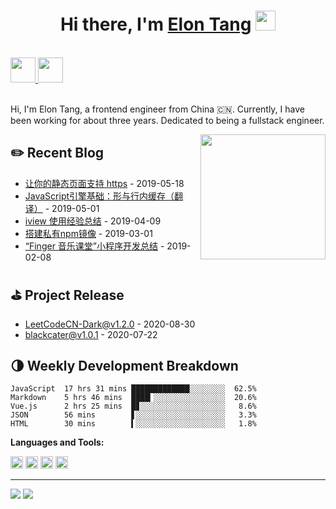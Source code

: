 <h1 align="center">Hi there, I'm <a href="https://www.blackcater.win/" target="_blank">Elon Tang</a> <img
src="https://github.com/blackcater/blackcater/raw/master/images/Hi.gif" height="32" /></h1>

<br />

<a href="https://www.blackcater.win/" alt="blackcater's blog" target="_blank">
  <img src="https://github.com/blackcater/blackcater/raw/master/images/social-blog.svg" height="40" />
</a>
<a href="mailto:blackcater2015@gmail.com">
  <img src="https://github.com/blackcater/blackcater/raw/master/images/social-gmail.svg" height="40" />
</a>

<br />
<br />

Hi, I'm Elon Tang, a frontend engineer from China 🇨🇳. Currently, I have been working for about three years. Dedicated to being a fullstack engineer.

<a href="#"><img align="right" src="https://github.com/blackcater/blackcater/raw/master/images/banner.gif" width="200 " height="200" /></a>

<!-- blog_plugin_start -->

## ✏️ Recent Blog

- <a href='http://www.blackcater.win/2019/05-18/let-your-static-page-support-https' target='_blank'>让你的静态页面支持 https</a> - 2019-05-18
- <a href='http://www.blackcater.win/2019/01-01/javascript-engine-shapes-ics' target='_blank'>JavaScript引擎基础：形与行内缓存（翻译）</a> - 2019-05-01
- <a href='http://www.blackcater.win/2019/04-09/iview-usage-experience' target='_blank'>iview 使用经验总结</a> - 2019-04-09
- <a href='http://www.blackcater.win/2019/03-01/deploy-your-own-npm-registry' target='_blank'>搭建私有npm镜像</a> - 2019-03-01
- <a href='http://www.blackcater.win/2019/02-08/mini-program-usage-experience-for-finger' target='_blank'>“Finger 音乐课堂”小程序开发总结</a> - 2019-02-08

<!-- blog_plugin_end -->

<!-- github_plugin_start -->

## ⛳️ Project Release

- <a href='https://github.com/blackcater/LeetCodeCN-Dark/releases/tag/v1.2.0' target='_blank'>LeetCodeCN-Dark@v1.2.0</a> - 2020-08-30
- <a href='https://github.com/blackcater/blackcater/releases/tag/v1.0.1' target='_blank'>blackcater@v1.0.1</a> - 2020-07-22

<!-- github_plugin_end -->

<!-- wakatime_plugin_start -->

## 🌗 Weekly Development Breakdown

```text
JavaScript  17 hrs 31 mins █████████████░░░░░░░░  62.5%
Markdown    5 hrs 46 mins  ████▎░░░░░░░░░░░░░░░░  20.6%
Vue.js      2 hrs 25 mins  █▊░░░░░░░░░░░░░░░░░░░   8.6%
JSON        56 mins        ▋░░░░░░░░░░░░░░░░░░░░   3.3%
HTML        30 mins        ▍░░░░░░░░░░░░░░░░░░░░   1.8%
```

<!-- wakatime_plugin_end -->

**Languages and Tools:**

<a href="#" alt="javascript"><code><img height="20" src="https://github.com/blackcater/blackcater/raw/master/images/logo-javascript.svg"></code></a>
<a href="#" alt="typescript"><code><img height="20" src="https://github.com/blackcater/blackcater/raw/master/images/logo-typescript.svg"></code></a>
<a href="#" alt="nodejs"><code><img height="20" src="https://github.com/blackcater/blackcater/raw/master/images/logo-nodejs.svg"></code></a>
<a href="#" alt="deno"><code><img height="20" src="https://github.com/blackcater/blackcater/raw/master/images/logo-deno.svg"></code></a>

<!-- badge_plugin_start -->

---

<a href="https://github.com/blackcater" alt="https://github.com/blackcater"><img src="https://img.shields.io/static/v1?style=for-the-badge&label=CREATED%20BY&message=blackcater&color=000000"></a>
<a href="https://github.com/blackcater/blackcater/blob/master/LICENSE" alt="https://github.com/blackcater/blackcater/blob/master/LICENSE"><img src="https://img.shields.io/static/v1?style=for-the-badge&label=LICENSE&message=Mulan%20PSL&color=000000"></a>

<!-- badge_plugin_end -->
